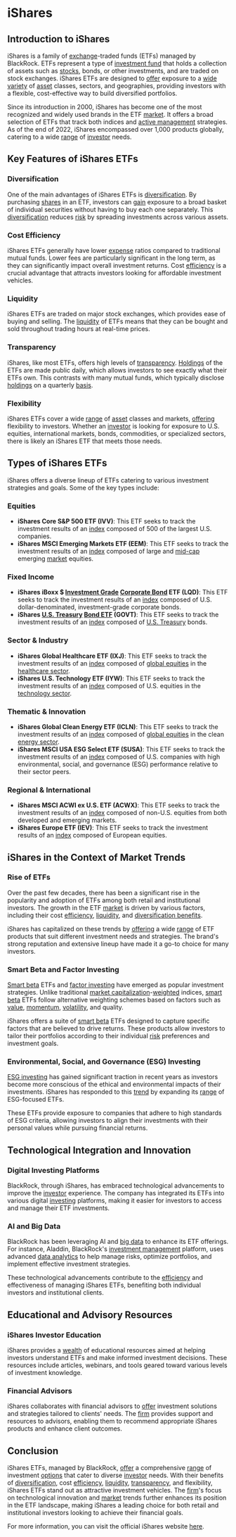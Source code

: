 # iShares

## Introduction to iShares

iShares is a family of [exchange](../e/exchange.md)-traded funds (ETFs) managed by BlackRock. ETFs represent a type of [investment fund](../i/investment_fund.md) that holds a collection of assets such as [stocks](../s/stock.md), bonds, or other investments, and are traded on stock exchanges. iShares ETFs are designed to [offer](../o/offer.md) exposure to a [wide variety](../w/wide_variety.md) of [asset](../a/asset.md) classes, sectors, and geographies, providing investors with a flexible, cost-effective way to build diversified portfolios.

Since its introduction in 2000, iShares has become one of the most recognized and widely used brands in the ETF [market](../m/market.md). It offers a broad selection of ETFs that track both indices and [active management](../a/active_management.md) strategies. As of the end of 2022, iShares encompassed over 1,000 products globally, catering to a wide [range](../r/range.md) of [investor](../i/investor.md) needs.

## Key Features of iShares ETFs

### Diversification

One of the main advantages of iShares ETFs is [diversification](../d/diversification.md). By purchasing [shares](../s/shares.md) in an ETF, investors can [gain](../g/gain.md) exposure to a broad basket of individual securities without having to buy each one separately. This [diversification](../d/diversification.md) reduces [risk](../r/risk.md) by spreading investments across various assets.

### Cost Efficiency

iShares ETFs generally have lower [expense](../e/expense.md) ratios compared to traditional mutual funds. Lower fees are particularly significant in the long term, as they can significantly impact overall investment returns. Cost [efficiency](../e/efficiency.md) is a crucial advantage that attracts investors looking for affordable investment vehicles.

### Liquidity

iShares ETFs are traded on major stock exchanges, which provides ease of buying and selling. The [liquidity](../l/liquidity.md) of ETFs means that they can be bought and sold throughout trading hours at real-time prices.

### Transparency

iShares, like most ETFs, offers high levels of [transparency](../t/transparency.md). [Holdings](../h/holdings.md) of the ETFs are made public daily, which allows investors to see exactly what their ETFs own. This contrasts with many mutual funds, which typically disclose [holdings](../h/holdings.md) on a quarterly [basis](../b/basis.md).

### Flexibility

iShares ETFs cover a wide [range](../r/range.md) of [asset](../a/asset.md) classes and markets, [offering](../o/offering.md) flexibility to investors. Whether an [investor](../i/investor.md) is looking for exposure to U.S. equities, international markets, bonds, commodities, or specialized sectors, there is likely an iShares ETF that meets those needs.

## Types of iShares ETFs

iShares offers a diverse lineup of ETFs catering to various investment strategies and goals. Some of the key types include:

### Equities

- **iShares Core S&P 500 ETF (IVV)**: This ETF seeks to track the investment results of an [index](../i/index.md) composed of 500 of the largest U.S. companies.
- **iShares MSCI Emerging Markets ETF (EEM)**: This ETF seeks to track the investment results of an [index](../i/index.md) composed of large and [mid-cap](../m/mid-cap.md) emerging [market](../m/market.md) equities.

### Fixed Income

- **iShares iBoxx $ [Investment Grade](../i/investment_grade.md) [Corporate Bond](../c/corporate_bond.md) ETF (LQD)**: This ETF seeks to track the investment results of an [index](../i/index.md) composed of U.S. dollar-denominated, investment-grade corporate bonds.
- **iShares [U.S. Treasury](../u/u.s._treasury.md) [Bond ETF](../b/bond_etf.md) (GOVT)**: This ETF seeks to track the investment results of an [index](../i/index.md) composed of [U.S. Treasury](../u/u.s._treasury.md) bonds.

### Sector & Industry

- **iShares Global Healthcare ETF (IXJ)**: This ETF seeks to track the investment results of an [index](../i/index.md) composed of [global equities](../g/global_equities.md) in the [healthcare sector](../h/healthcare_sector.md).
- **iShares U.S. Technology ETF (IYW)**: This ETF seeks to track the investment results of an [index](../i/index.md) composed of U.S. equities in the [technology sector](../t/technology_sector.md).

### Thematic & Innovation

- **iShares Global Clean Energy ETF (ICLN)**: This ETF seeks to track the investment results of an [index](../i/index.md) composed of [global equities](../g/global_equities.md) in the clean [energy sector](../e/energy_sector.md).
- **iShares MSCI USA ESG Select ETF (SUSA)**: This ETF seeks to track the investment results of an [index](../i/index.md) composed of U.S. companies with high environmental, social, and governance (ESG) performance relative to their sector peers.

### Regional & International

- **iShares MSCI ACWI ex U.S. ETF (ACWX)**: This ETF seeks to track the investment results of an [index](../i/index.md) composed of non-U.S. equities from both developed and emerging markets.
- **iShares Europe ETF (IEV)**: This ETF seeks to track the investment results of an [index](../i/index.md) composed of European equities.

## iShares in the Context of Market Trends

### Rise of ETFs

Over the past few decades, there has been a significant rise in the popularity and adoption of ETFs among both retail and institutional investors. The growth in the ETF [market](../m/market.md) is driven by various factors, including their cost [efficiency](../e/efficiency.md), [liquidity](../l/liquidity.md), and [diversification benefits](../d/diversification_benefits.md).

iShares has capitalized on these trends by [offering](../o/offering.md) a wide [range](../r/range.md) of ETF products that suit different investment needs and strategies. The brand's strong reputation and extensive lineup have made it a go-to choice for many investors.

### Smart Beta and Factor Investing

[Smart beta](../s/smart_beta.md) ETFs and [factor investing](../f/factor_investing.md) have emerged as popular investment strategies. Unlike traditional [market capitalization](../m/market_capitalization.md)-[weighted](../w/weighted.md) indices, [smart beta](../s/smart_beta.md) ETFs follow alternative weighting schemes based on factors such as [value](../v/value.md), [momentum](../m/momentum.md), [volatility](../v/volatility.md), and quality.

iShares offers a suite of [smart beta](../s/smart_beta.md) ETFs designed to capture specific factors that are believed to drive returns. These products allow investors to tailor their portfolios according to their individual [risk](../r/risk.md) preferences and investment goals.

### Environmental, Social, and Governance (ESG) Investing

[ESG investing](../e/esg_investing.md) has gained significant traction in recent years as investors become more conscious of the ethical and environmental impacts of their investments. iShares has responded to this [trend](../t/trend.md) by expanding its [range](../r/range.md) of ESG-focused ETFs.

These ETFs provide exposure to companies that adhere to high standards of ESG criteria, allowing investors to align their investments with their personal values while pursuing financial returns.

## Technological Integration and Innovation

### Digital Investing Platforms

BlackRock, through iShares, has embraced technological advancements to improve the [investor](../i/investor.md) experience. The company has integrated its ETFs into various digital [investing](../i/investing.md) platforms, making it easier for investors to access and manage their ETF investments.

### AI and Big Data

BlackRock has been leveraging AI and [big data](../b/big_data_in_trading.md) to enhance its ETF offerings. For instance, Aladdin, BlackRock's [investment management](../i/investment_management.md) platform, uses advanced [data analytics](../d/data_analytics.md) to help manage risks, optimize portfolios, and implement effective investment strategies.

These technological advancements contribute to the [efficiency](../e/efficiency.md) and effectiveness of managing iShares ETFs, benefiting both individual investors and institutional clients.

## Educational and Advisory Resources

### iShares Investor Education

iShares provides a [wealth](../w/wealth.md) of educational resources aimed at helping investors understand ETFs and make informed investment decisions. These resources include articles, webinars, and tools geared toward various levels of investment knowledge.

### Financial Advisors

iShares collaborates with financial advisors to [offer](../o/offer.md) investment solutions and strategies tailored to clients' needs. The [firm](../f/firm.md) provides support and resources to advisors, enabling them to recommend appropriate iShares products and enhance client outcomes.

## Conclusion

iShares ETFs, managed by BlackRock, [offer](../o/offer.md) a comprehensive [range](../r/range.md) of investment [options](../o/options.md) that cater to diverse [investor](../i/investor.md) needs. With their benefits of [diversification](../d/diversification.md), cost [efficiency](../e/efficiency.md), [liquidity](../l/liquidity.md), [transparency](../t/transparency.md), and flexibility, iShares ETFs stand out as attractive investment vehicles. The [firm](../f/firm.md)'s focus on technological innovation and [market](../m/market.md) trends further enhances its position in the ETF landscape, making iShares a leading choice for both retail and institutional investors looking to achieve their financial goals.

For more information, you can visit the official iShares website [here](https://www.ishares.com).

